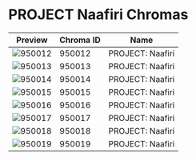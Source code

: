 # PROJECT Naafiri Chromas

| Preview | Chroma ID | Name |
|---------|-----------|------|
| ![950012](https://raw.communitydragon.org/latest/plugins/rcp-be-lol-game-data/global/default/v1/champion-chroma-images/950/950012.png) | 950012 | PROJECT: Naafiri |
| ![950013](https://raw.communitydragon.org/latest/plugins/rcp-be-lol-game-data/global/default/v1/champion-chroma-images/950/950013.png) | 950013 | PROJECT: Naafiri |
| ![950014](https://raw.communitydragon.org/latest/plugins/rcp-be-lol-game-data/global/default/v1/champion-chroma-images/950/950014.png) | 950014 | PROJECT: Naafiri |
| ![950015](https://raw.communitydragon.org/latest/plugins/rcp-be-lol-game-data/global/default/v1/champion-chroma-images/950/950015.png) | 950015 | PROJECT: Naafiri |
| ![950016](https://raw.communitydragon.org/latest/plugins/rcp-be-lol-game-data/global/default/v1/champion-chroma-images/950/950016.png) | 950016 | PROJECT: Naafiri |
| ![950017](https://raw.communitydragon.org/latest/plugins/rcp-be-lol-game-data/global/default/v1/champion-chroma-images/950/950017.png) | 950017 | PROJECT: Naafiri |
| ![950018](https://raw.communitydragon.org/latest/plugins/rcp-be-lol-game-data/global/default/v1/champion-chroma-images/950/950018.png) | 950018 | PROJECT: Naafiri |
| ![950019](https://raw.communitydragon.org/latest/plugins/rcp-be-lol-game-data/global/default/v1/champion-chroma-images/950/950019.png) | 950019 | PROJECT: Naafiri |